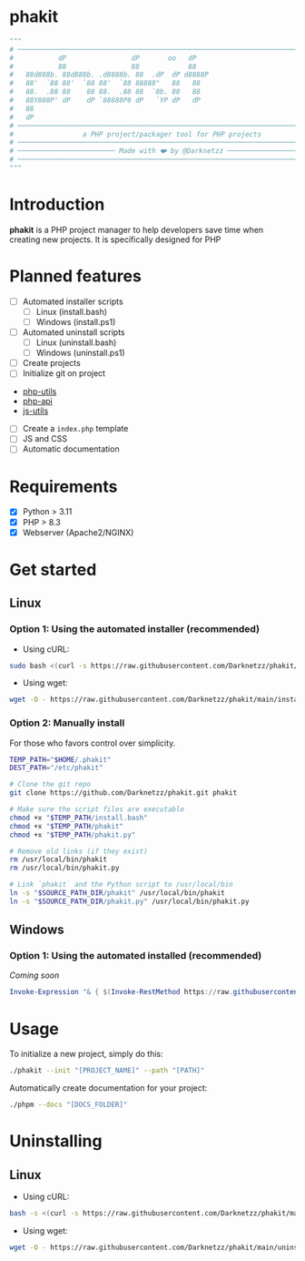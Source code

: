 # phakit

```python
"""
# ──────────────────────────────────────────────────────────────────────────────#
#           dP                dP       oo   dP                                  #
#           88                88            88                                  #
#   88d888b. 88d888b. .d8888b. 88  .dP  dP d8888P                               #
#   88'  `88 88'  `88 88'  `88 88888"   88   88                                 #
#   88.  .88 88    88 88.  .88 88  `8b. 88   88                                 #
#   88Y888P' dP    dP `88888P8 dP   `YP dP   dP                                 #
#   88                                                                          #
#   dP                                                                          #
# ───────────────────────────────────────────────────────────────────────────── #
#                 a PHP project/packager tool for PHP projects                  #
# ───────────────────────────────────────────────────────────────────────────── #
# ──────────────────────── Made with ❤️ by @Darknetzz ──────────────────────── #
# ───────────────────────────────────────────────────────────────────────────── #
"""
```

# Introduction
**phakit** is a PHP project manager to help developers save time when creating new projects.
It is specifically designed for PHP

# Planned features
- [ ] Automated installer scripts
    - [ ] Linux (install.bash)
    - [ ] Windows (install.ps1)
- [ ] Automated uninstall scripts
    - [ ] Linux (uninstall.bash)
    - [ ] Windows (uninstall.ps1)
- [ ] Create projects
- [ ] Initialize git on project
- [php-utils](https://github.com/Darknetzz/php-utils)
- [php-api](https://github.com/Darknetzz/php-api)
- [js-utils](https://github.com/Darknetzz/js-utils)
- [ ] Create a `index.php` template
- [ ] JS and CSS
- [ ] Automatic documentation

# Requirements
- [x] Python > 3.11
- [x] PHP > 8.3
- [x] Webserver (Apache2/NGINX)

# Get started

## Linux

### Option 1: Using the automated installer (recommended)
* Using cURL:
```bash
sudo bash <(curl -s https://raw.githubusercontent.com/Darknetzz/phakit/main/install.bash)
```

* Using wget:
```bash
wget -O - https://raw.githubusercontent.com/Darknetzz/phakit/main/install.bash | sudo bash
```

### Option 2: Manually install
For those who favors control over simplicity.
```bash
TEMP_PATH="$HOME/.phakit"
DEST_PATH="/etc/phakit"

# Clone the git repo
git clone https://github.com/Darknetzz/phakit.git phakit

# Make sure the script files are executable
chmod +x "$TEMP_PATH/install.bash"
chmod +x "$TEMP_PATH/phakit"
chmod +x "$TEMP_PATH/phakit.py"

# Remove old links (if they exist)
rm /usr/local/bin/phakit
rm /usr/local/bin/phakit.py

# Link `phakit` and the Python script to /usr/local/bin
ln -s "$SOURCE_PATH_DIR/phakit" /usr/local/bin/phakit
ln -s "$SOURCE_PATH_DIR/phakit.py" /usr/local/bin/phakit.py
```
## Windows

### Option 1: Using the automated installed (recommended)
*Coming soon*
```powershell
Invoke-Expression "& { $(Invoke-RestMethod https://raw.githubusercontent.com/Darknetzz/phakit/main/install.ps1) }"
```

# Usage
To initialize a new project, simply do this:
```bash
./phakit --init "[PROJECT_NAME]" --path "[PATH]"
```

Automatically create documentation for your project:
```bash
./phpm --docs "[DOCS_FOLDER]"
```

# Uninstalling

## Linux
* Using cURL:
```bash
bash -s <(curl -s https://raw.githubusercontent.com/Darknetzz/phakit/main/uninstall.bash)
```

* Using wget:
```bash
wget -O - https://raw.githubusercontent.com/Darknetzz/phakit/main/uninstall.bash | sudo bash -s
```